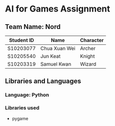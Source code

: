 # AI for Games Assignment

## Team Name: Nord
Student ID | Name | Character |
----------|----------|---------- |
S10203077 | Chua Xuan Wei | Archer
S10205540 | Jun Keat | Knight
S10203319 | Samuel Kwan | Wizard


## Libraries and Languages

### Language: Python

### Libraries used
- pygame